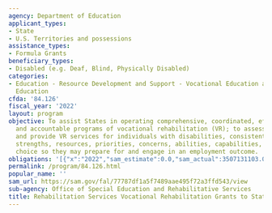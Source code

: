```yaml
---
agency: Department of Education
applicant_types:
- State
- U.S. Territories and possessions
assistance_types:
- Formula Grants
beneficiary_types:
- Disabled (e.g. Deaf, Blind, Physically Disabled)
categories:
- Education - Resource Development and Support - Vocational Education and Handicapped
  Education
cfda: '84.126'
fiscal_year: '2022'
layout: program
objective: To assist States in operating comprehensive, coordinated, effective, efficient
  and accountable programs of vocational rehabilitation (VR); to assess, plan, develop,
  and provide VR services for individuals with disabilities, consistent with their
  strengths, resources, priorities, concerns, abilities, capabilities, and informed
  choice so they may prepare for and engage in an employment outcome.
obligations: '[{"x":"2022","sam_estimate":0.0,"sam_actual":3507131103.0,"usa_spending_actual":3122178936.87},{"x":"2023","sam_estimate":3637651162.0,"sam_actual":0.0,"usa_spending_actual":3386576437.89},{"x":"2024","sam_estimate":3960418462.0,"sam_actual":0.0,"usa_spending_actual":0.0}]'
permalink: /program/84.126.html
popular_name: ''
sam_url: https://sam.gov/fal/77787df1a5f7489aae495f72a3ffd543/view
sub-agency: Office of Special Education and Rehabilitative Services
title: Rehabilitation Services Vocational Rehabilitation Grants to States
---
```

